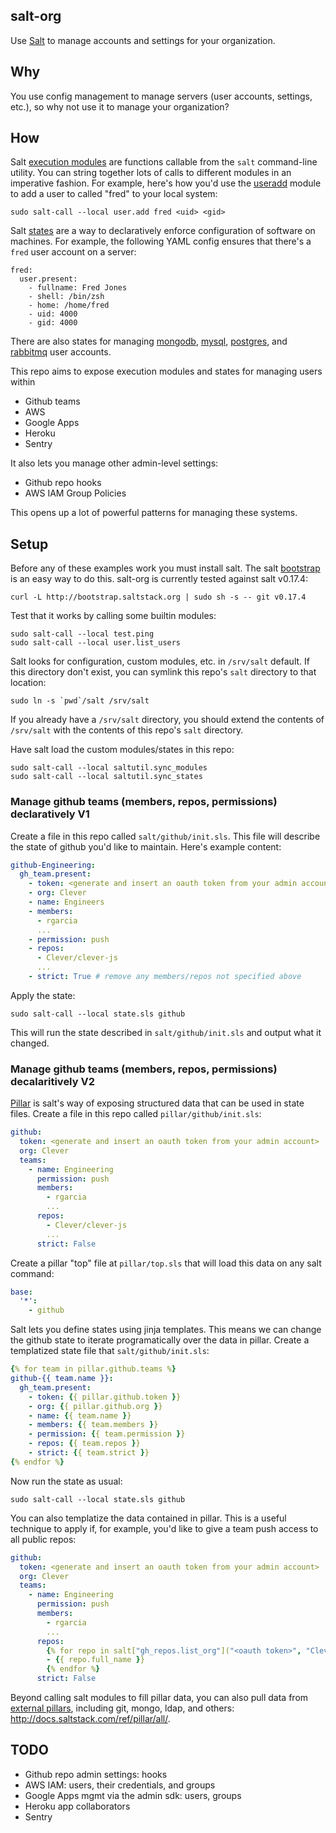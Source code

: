 ## salt-org

Use [Salt](http://www.saltstack.com) to manage accounts and settings for your organization.

## Why

You use config management to manage servers (user accounts, settings, etc.), so why not use it to manage your organization?

## How

Salt [execution modules](http://docs.saltstack.com/ref/modules/) are functions callable from the `salt` command-line utility.
You can string together lots of calls to different modules in an imperative fashion.
For example, here's how you'd use the [useradd](http://docs.saltstack.com/ref/modules/all/salt.modules.useradd.html#module-salt.modules.useradd) module to add a user to called "fred" to your local system:

```
sudo salt-call --local user.add fred <uid> <gid>
```

Salt [states](http://docs.saltstack.com/ref/states/) are a way to declaratively enforce configuration of software on machines.
For example, the following YAML config ensures that there's a `fred` user account on a server:

```
fred:
  user.present:
    - fullname: Fred Jones
    - shell: /bin/zsh
    - home: /home/fred
    - uid: 4000
    - gid: 4000
```

There are also states for managing [mongodb](http://docs.saltstack.com/ref/states/all/salt.states.mongodb_user.html), [mysql](http://docs.saltstack.com/ref/states/all/salt.states.mysql_user.html), [postgres](http://docs.saltstack.com/ref/states/all/salt.states.postgres_user.html), and [rabbitmq](http://docs.saltstack.com/ref/states/all/salt.states.rabbitmq_user.html) user accounts.

This repo aims to expose execution modules and states for managing users within

* Github teams
* AWS
* Google Apps
* Heroku
* Sentry

It also lets you manage other admin-level settings:

* Github repo hooks
* AWS IAM Group Policies

This opens up a lot of powerful patterns for managing these systems.

## Setup

Before any of these examples work you must install salt.
The salt [bootstrap](https://github.com/saltstack/salt-bootstrap) is an easy way to do this.
salt-org is currently tested against salt v0.17.4:

```
curl -L http://bootstrap.saltstack.org | sudo sh -s -- git v0.17.4
```

Test that it works by calling some builtin modules:

```
sudo salt-call --local test.ping
sudo salt-call --local user.list_users
```

Salt looks for configuration, custom modules, etc. in `/srv/salt` default.
If this directory don't exist, you can symlink this repo's `salt` directory to that location:

```
sudo ln -s `pwd`/salt /srv/salt
```

If you already have a `/srv/salt` directory, you should extend the contents of `/srv/salt` with the contents of this repo's `salt` directory.

Have salt load the custom modules/states in this repo:

```
sudo salt-call --local saltutil.sync_modules
sudo salt-call --local saltutil.sync_states
```

### Manage github teams (members, repos, permissions) declaratively V1

Create a file in this repo called `salt/github/init.sls`.
This file will describe the state of github you'd like to maintain.
Here's example content:

```yaml
github-Engineering:
  gh_team.present:
    - token: <generate and insert an oauth token from your admin account>
    - org: Clever
    - name: Engineers
    - members:
      - rgarcia
      ...
    - permission: push
    - repos:
      - Clever/clever-js
      ...
    - strict: True # remove any members/repos not specified above
```

Apply the state:

```
sudo salt-call --local state.sls github
```

This will run the state described in `salt/github/init.sls` and output what it changed.

### Manage github teams (members, repos, permissions) decalaritively V2

[Pillar](http://salt.readthedocs.org/en/latest/topics/pillar/) is salt's way of exposing structured data that can be used in state files.
Create a file in this repo called `pillar/github/init.sls`:

```yaml
github:
  token: <generate and insert an oauth token from your admin account>
  org: Clever
  teams:
    - name: Engineering
      permission: push
      members:
        - rgarcia
        ...
      repos:
        - Clever/clever-js
        ...
      strict: False
```

Create a pillar "top" file at `pillar/top.sls` that will load this data on any salt command:

```yaml
base:
  '*':
    - github
```

Salt lets you define states using jinja templates.
This means we can change the github state to iterate programatically over the data in pillar.
Create a templatized state file that `salt/github/init.sls`:

```yaml
{% for team in pillar.github.teams %}
github-{{ team.name }}:
  gh_team.present:
    - token: {{ pillar.github.token }}
    - org: {{ pillar.github.org }}
    - name: {{ team.name }}
    - members: {{ team.members }}
    - permission: {{ team.permission }}
    - repos: {{ team.repos }}
    - strict: {{ team.strict }}
{% endfor %}
```

Now run the state as usual:

```
sudo salt-call --local state.sls github
```

You can also templatize the data contained in pillar.
This is a useful technique to apply if, for example, you'd like to give a team push access to all public repos:

```yaml
github:
  token: <generate and insert an oauth token from your admin account>
  org: Clever
  teams:
    - name: Engineering
      permission: push
      members:
        - rgarcia
        ...
      repos:
        {% for repo in salt["gh_repos.list_org"]("<oauth token>", "Clever") %}
        - {{ repo.full_name }}
        {% endfor %}
      strict: False
```

Beyond calling salt modules to fill pillar data, you can also pull data from [external pillars](https://salt.readthedocs.org/en/latest/topics/development/external_pillars.html), including git, mongo, ldap, and others: http://docs.saltstack.com/ref/pillar/all/.

## TODO

- Github repo admin settings: hooks
- AWS IAM: users, their credentials, and groups
- Google Apps mgmt via the admin sdk: users, groups
- Heroku app collaborators
- Sentry
